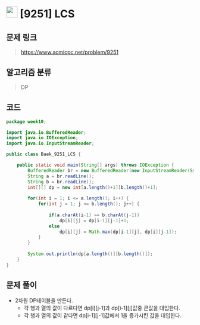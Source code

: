 # <img src="https://d2gd6pc034wcta.cloudfront.net/tier/11.svg" width="30"> [9251] LCS
## 문제 링크
> https://www.acmicpc.net/problem/9251
## 알고리즘 분류
> DP

## 코드
```java
package week10;

import java.io.BufferedReader;
import java.io.IOException;
import java.io.InputStreamReader;

public class Baek_9251_LCS {

	public static void main(String[] args) throws IOException {
		BufferedReader br = new BufferedReader(new InputStreamReader(System.in));
		String a = br.readLine();
		String b = br.readLine();
		int[][] dp = new int[a.length()+1][b.length()+1];
		
		for(int i = 1; i <= a.length(); i++) {
			for(int j = 1; j <= b.length(); j++) {
				
				if(a.charAt(i-1) == b.charAt(j-1))
					dp[i][j] = dp[i-1][j-1]+1;
				else
					dp[i][j] = Math.max(dp[i-1][j], dp[i][j-1]);
			}
		}
		
		System.out.println(dp[a.length()][b.length()]);
	}
}

```

## 문제 풀이
* 2차원 DP테이블을 만든다.
	* 각 행과 열의 값이 다르다면 dp[i][j-1]과 dp[i-1][j]값중 큰값을 대입한다.
	* 각 행과 열의 값이 같다면 dp[i-1][j-1]값에서 1을 증가시킨 값을 대입한다.
